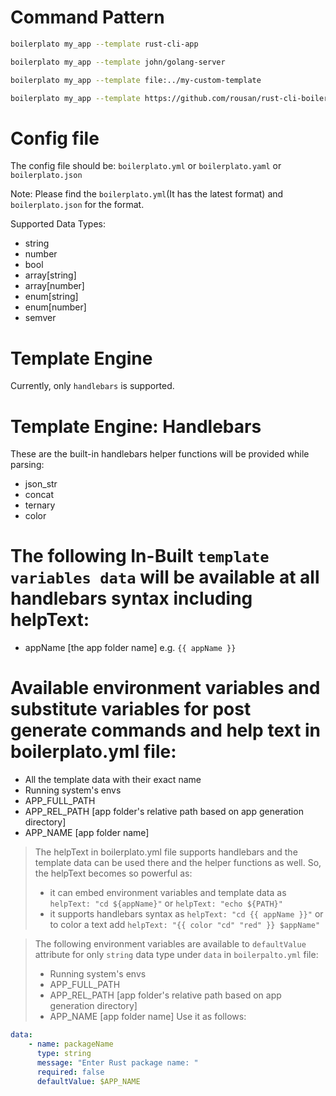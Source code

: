 # Command Pattern

```sh
boilerplato my_app --template rust-cli-app

boilerplato my_app --template john/golang-server

boilerplato my_app --template file:../my-custom-template

boilerplato my_app --template https://github.com/rousan/rust-cli-boilerplate.git
``` 

# Config file

The config file should be: `boilerplato.yml` or `boilerplato.yaml` or `boilerplato.json`

Note: Please find the `boilerplato.yml`(It has the latest format) and `boilerplato.json` for the format.

Supported Data Types:
- string
- number
- bool
- array[string]
- array[number]
- enum[string]
- enum[number]
- semver

# Template Engine

Currently, only `handlebars` is supported.

# Template Engine: Handlebars

These are the built-in handlebars helper functions will be provided while parsing:
- json_str
- concat
- ternary
- color

# The following In-Built `template variables data` will be available at all handlebars syntax including helpText:
- appName [the app folder name] e.g. `{{ appName }}`

# Available environment variables and substitute variables for post generate commands and help text in boilerplato.yml file:
- All the template data with their exact name
- Running system's envs
- APP_FULL_PATH
- APP_REL_PATH [app folder's relative path based on app generation directory]
- APP_NAME [app folder name]

> The helpText in boilerplato.yml file supports handlebars and the template data can be used there and the helper functions as well.
> So, the helpText becomes so powerful as:
>   - it can embed environment variables and template data as `helpText: "cd ${appName}"` or `helpText: "echo ${PATH}"`
>   - it supports handlebars syntax as `helpText: "cd {{ appName }}"` or to color a text add `helpText: "{{ color "cd" "red" }} $appName"`



> The following environment variables are available to `defaultValue` attribute for only `string` data type under `data` in `boilerpalto.yml` file:
>   - Running system's envs
>   - APP_FULL_PATH
>   - APP_REL_PATH [app folder's relative path based on app generation directory]
>   - APP_NAME [app folder name]
Use it as follows:
```yaml
data:
    - name: packageName
      type: string
      message: "Enter Rust package name: "
      required: false
      defaultValue: $APP_NAME
```